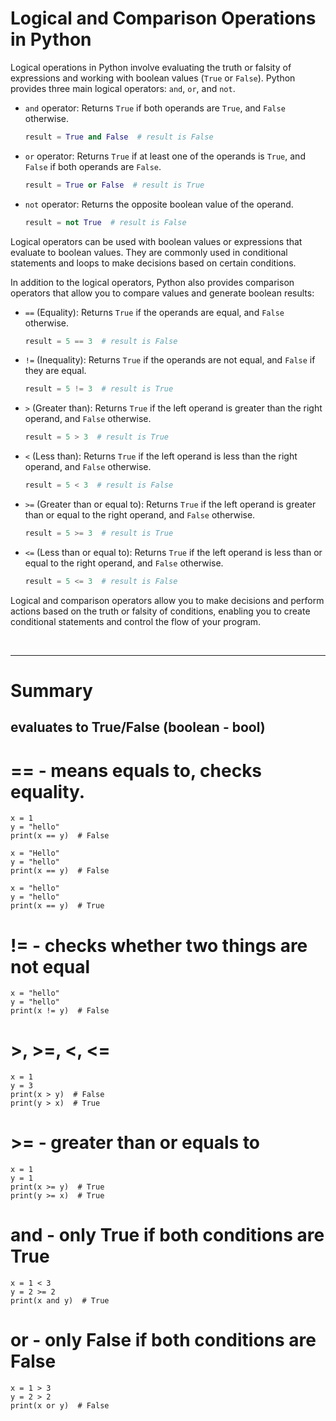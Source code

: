 # Logical and Comparison Operations in Python

Logical operations in Python involve evaluating the truth or falsity of expressions and working with boolean values (`True` or `False`). Python provides three main logical operators: `and`, `or`, and `not`.

- `and` operator: Returns `True` if both operands are `True`, and `False` otherwise.
   ```python
   result = True and False  # result is False
   ```

- `or` operator: Returns `True` if at least one of the operands is `True`, and `False` if both operands are `False`.
   ```python
   result = True or False  # result is True
   ```

- `not` operator: Returns the opposite boolean value of the operand.
   ```python
   result = not True  # result is False
   ```

Logical operators can be used with boolean values or expressions that evaluate to boolean values. They are commonly used in conditional statements and loops to make decisions based on certain conditions.

In addition to the logical operators, Python also provides comparison operators that allow you to compare values and generate boolean results:

- `==` (Equality): Returns `True` if the operands are equal, and `False` otherwise.
   ```python
   result = 5 == 3  # result is False
   ```

- `!=` (Inequality): Returns `True` if the operands are not equal, and `False` if they are equal.
   ```python
   result = 5 != 3  # result is True
   ```

- `>` (Greater than): Returns `True` if the left operand is greater than the right operand, and `False` otherwise.
   ```python
   result = 5 > 3  # result is True
   ```

- `<` (Less than): Returns `True` if the left operand is less than the right operand, and `False` otherwise.
   ```python
   result = 5 < 3  # result is False
   ```

- `>=` (Greater than or equal to): Returns `True` if the left operand is greater than or equal to the right operand, and `False` otherwise.
   ```python
   result = 5 >= 3  # result is True
   ```

- `<=` (Less than or equal to): Returns `True` if the left operand is less than or equal to the right operand, and `False` otherwise.
   ```python
   result = 5 <= 3  # result is False
   ```

Logical and comparison operators allow you to make decisions and perform actions based on the truth or falsity of conditions, enabling you to create conditional statements and control the flow of your program.

<br>
<hr>

# Summary
## evaluates to True/False (boolean - bool)

# == - means equals to, checks equality.
```
x = 1
y = "hello"
print(x == y)  # False
```

```
x = "Hello"
y = "hello"
print(x == y)  # False
```

```
x = "hello"
y = "hello"
print(x == y)  # True

```

# != - checks whether two things are not equal
```
x = "hello"
y = "hello"
print(x != y)  # False
```

# >, >=, <, <=
```
x = 1
y = 3
print(x > y)  # False
print(y > x)  # True
```

# >= - greater than or equals to
```
x = 1
y = 1
print(x >= y)  # True
print(y >= x)  # True
```

# and - only True if both conditions are True
```
x = 1 < 3
y = 2 >= 2
print(x and y)  # True
```

# or - only False if both conditions are False
```
x = 1 > 3
y = 2 > 2
print(x or y)  # False
```
